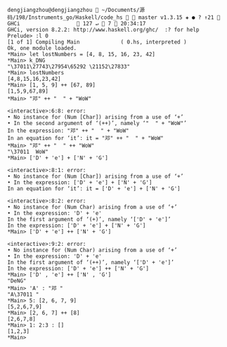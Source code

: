 
    dengjiangzhou@dengjiangzhou  ~/Documents/源码/198/Instruments_go/Haskell/code_hs   master v1.3.15 ✚ ● ? ↑21  GHCi                   127 ↵  7  20:34:17 
    GHCi, version 8.2.2: http://www.haskell.org/ghc/  :? for help
    Prelude> :l 0
    [1 of 1] Compiling Main             ( 0.hs, interpreted )
    Ok, one module loaded.
    *Main> let lostNumbers = [4, 8, 15, 16, 23, 42]
    *Main> k_DNG
    "\37011\27743\27954\65292 \21152\27833"
    *Main> lostNumbers
    [4,8,15,16,23,42]
    *Main> [1, 5, 9] ++ [67, 89]
    [1,5,9,67,89]
    *Main> "邓" ++ "  " + "WoW"

    <interactive>:6:8: error:
    • No instance for (Num [Char]) arising from a use of ‘+’
    • In the second argument of ‘(++)’, namely ‘"  " + "WoW"’
    In the expression: "邓" ++ "  " + "WoW"
    In an equation for ‘it’: it = "邓" ++ "  " + "WoW"
    *Main> "邓" ++ "  " ++ "WoW"
    "\37011  WoW"
    *Main> ['D' + 'e'] + ['N' + 'G']

    <interactive>:8:1: error:
    • No instance for (Num [Char]) arising from a use of ‘+’
    • In the expression: ['D' + 'e'] + ['N' + 'G']
    In an equation for ‘it’: it = ['D' + 'e'] + ['N' + 'G']

    <interactive>:8:2: error:
    • No instance for (Num Char) arising from a use of ‘+’
    • In the expression: 'D' + 'e'
    In the first argument of ‘(+)’, namely ‘['D' + 'e']’
    In the expression: ['D' + 'e'] + ['N' + 'G']
    *Main> ['D' + 'e'] ++ ['N' + 'G']

    <interactive>:9:2: error:
    • No instance for (Num Char) arising from a use of ‘+’
    • In the expression: 'D' + 'e'
    In the first argument of ‘(++)’, namely ‘['D' + 'e']’
    In the expression: ['D' + 'e'] ++ ['N' + 'G']
    *Main> ['D' , 'e'] ++ ['N' , 'G']
    "DeNG"
    *Main> 'A' : "邓 "
    "A\37011 "
    *Main> 5: [2, 6, 7, 9]
    [5,2,6,7,9]
    *Main> [2, 6, 7] ++ [8]
    [2,6,7,8]
    *Main> 1: 2:3 : []
    [1,2,3]
    *Main> 
